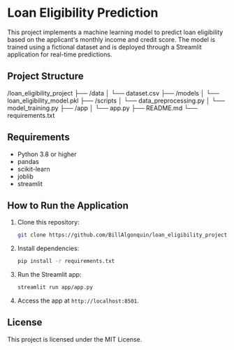 # Loan Eligibility Prediction

This project implements a machine learning model to predict loan eligibility based on the applicant's monthly income and credit score. The model is trained using a fictional dataset and is deployed through a Streamlit application for real-time predictions.

## Project Structure

/loan_eligibility_project 
├── /data 
│ └── dataset.csv 
├── /models 
│ └── loan_eligibility_model.pkl 
├── /scripts 
│ └── data_preprocessing.py 
│ └── model_training.py 
├── /app 
│ └── app.py 
├── README.md 
└── requirements.txt


## Requirements

- Python 3.8 or higher
- pandas
- scikit-learn
- joblib
- streamlit

## How to Run the Application

1. Clone this repository:
    ```bash
    git clone https://github.com/BillAlgonquin/loan_eligibility_project.git
    ```

2. Install dependencies:
    ```bash
    pip install -r requirements.txt
    ```

3. Run the Streamlit app:
    ```bash
    streamlit run app/app.py
    ```

4. Access the app at `http://localhost:8501`.

## License

This project is licensed under the MIT License.

